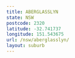 ```yaml
---
title: ABERGLASSLYN
state: NSW
postcode: 2320
latitude: -32.741737
longitude: 151.543675
url: /nsw/aberglasslyn/
layout: suburb
---
```

